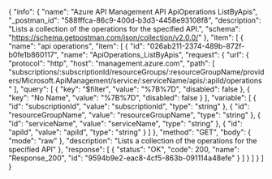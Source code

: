 {
  "info": {
    "name": "Azure API Management API ApiOperations ListByApis",
    "_postman_id": "588fffca-86c9-400d-b3d3-4458e93108f8",
    "description": "Lists a collection of the operations for the specified API.",
    "schema": "https://schema.getpostman.com/json/collection/v2.0.0/"
  },
  "item": [
    {
      "name": "api operations",
      "item": [
        {
          "id": "026ab211-2374-489b-872f-b0fe1b860117",
          "name": "ApiOperations_ListByApis",
          "request": {
            "url": {
              "protocol": "http",
              "host": "management.azure.com",
              "path": [
                "subscriptions/:subscriptionId/resourceGroups/:resourceGroupName/providers/Microsoft.ApiManagement/service/:serviceName/apis/:apiId/operations"
              ],
              "query": [
                {
                  "key": "$filter",
                  "value": "%7B%7D",
                  "disabled": false
                },
                {
                  "key": "No Name",
                  "value": "%7B%7D",
                  "disabled": false
                }
              ],
              "variable": [
                {
                  "id": "subscriptionId",
                  "value": "subscriptionId",
                  "type": "string"
                },
                {
                  "id": "resourceGroupName",
                  "value": "resourceGroupName",
                  "type": "string"
                },
                {
                  "id": "serviceName",
                  "value": "serviceName",
                  "type": "string"
                },
                {
                  "id": "apiId",
                  "value": "apiId",
                  "type": "string"
                }
              ]
            },
            "method": "GET",
            "body": {
              "mode": "raw"
            },
            "description": "Lists a collection of the operations for the specified API"
          },
          "response": [
            {
              "status": "OK",
              "code": 200,
              "name": "Response_200",
              "id": "9594b9e2-eac8-4cf5-863b-091114a48efe"
            }
          ]
        }
      ]
    }
  ]
}